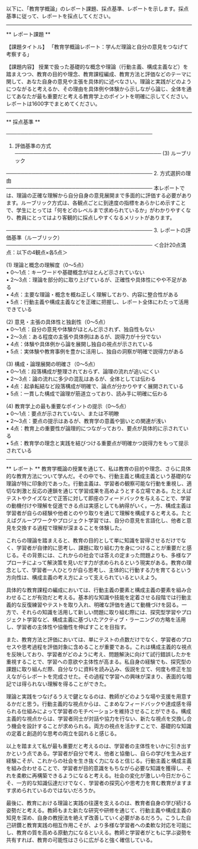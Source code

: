 以下に、「教育学概論」のレポート課題、採点基準、レポートを示します。採点基準に従って、レポートを採点してください。

---------------------------------------
** レポート課題 **

【課題タイトル】 「教育学概論レポート：学んだ理論と自分の意見をつなげて考察する」

【課題内容】 授業で扱った基礎的な概念や理論（行動主義、構成主義など）を踏まえつつ、教育の目的や理念、教育課程編成、教育方法と評価などのテーマに関して、あなた自身の意見や主張を具体的に述べなさい。理論と実践がどのようにつながると考えるか、その理由を具体例や体験から示しながら論じ、全体を通じてあなたが最も重要だと考える教育学上のポイントを明確に示してください。レポートは1600字でまとめてください。

---------------------------------------
** 採点基準 **

────────────────────────────────────────
1. 評価基準の方式  
────────────────────────────────────────
(3) ルーブリック

────────────────────────────────────────
2. 方式選択の理由  
────────────────────────────────────────
本レポートでは、理論の正確な理解から自分自身の意見展開まで多面的に評価する必要があります。ルーブリック方式は、各観点ごとに到達度の指標をあらかじめ示すことで、学生にとっては「何をどのレベルまで求められているか」がわかりやすくなり、教員にとってはより客観的に採点しやすくなるメリットがあります。

────────────────────────────────────────
3. レポートの評価基準（ルーブリック）  
────────────────────────────────────────
＜合計20点満点：以下の4観点×各5点＞

(1) 理論と概念の理解度（0～5点）  
• 0～1点：キーワードや基礎概念がほとんど示されていない  
• 2～3点：理論を部分的に取り上げているが、正確性や具体性にやや不足がある  
• 4点：主要な理論・概念を概ね正しく理解しており、内容に整合性がある  
• 5点：行動主義や構成主義などを正確に把握し、レポート全体にわたって活用できている  

(2) 意見・主張の具体性と独創性（0～5点）  
• 0～1点：自分の意見や体験がほとんど示されず、独自性もない  
• 2～3点：ある程度の主張や具体例はあるが、説得力が十分でない  
• 4点：体験や具体例から論を展開し独自の視点が示されている  
• 5点：実体験や教育事例を豊かに活用し、独自の洞察が明確で説得力がある  

(3) 構成・論理展開の明確さ（0～5点）  
• 0～1点：段落構成が整理されておらず、論理の流れが追いにくい  
• 2～3点：論の流れに多少の混乱はあるが、全体としては伝わる  
• 4点：起承転結など段落構成が明確で、論点が分かりやすく展開されている  
• 5点：一貫した構成で論理が筋道立っており、読み手に明確に伝わる  

(4) 教育学上の最も重要なポイントの提示（0～5点）  
• 0～1点：要点が示されていない、または不明瞭  
• 2～3点：要点の提示はあるが、教育学の意義や狙いとの関連が浅い  
• 4点：教育上の重要性が論理的につながっており、要点が具体的に示されている  
• 5点：教育学の理念と実践を結びつける重要点が明確かつ説得力をもって提示されている  

---------------------------------------
** レポート **
教育学概論の授業を通じて、私は教育の目的や理念、さらに具体的な教育方法について学んだ。その中でも、行動主義と構成主義という基礎的な理論が特に印象的であった。行動主義は、学習者の観察可能な行動を重視し、適切な刺激と反応の連鎖を通じて学習成果を高めようとする立場である。たとえばテストやクイズなどで正答に対して即座のフィードバックを与えることで、学習の動機付けや理解を促進できる点は実感としても納得がいく。一方、構成主義は学習者が自らの経験や他者とのやり取りを通じて理解を構成すると考える。たとえばグループワークやプロジェクト学習では、自分の意見を言語化し、他者と意見を交換する過程で理解が深まることを体験した。

これらの理論を踏まえると、教育の目的として単に知識を習得させるだけでなく、学習者が自律的に思考し、課題に取り組む力を身につけることが重要だと感じる。その背景には、これからの社会では答えの定まった問題よりも、多様なアプローチによって解決策を見いだす力が求められるという現実がある。教育の理念として、学習者一人ひとりが自ら思考し、主体的に行動する力を育てるという方向性は、構成主義の考え方によって支えられているといえよう。

具体的な教育課程の編成においては、行動主義の要素と構成主義の要素を組み合わせることが有効だと考える。基本的な知識や技能を定着させる段階では行動主義的な反復練習やテストを取り入れ、明確な評価を通じて動機づけを図る。一方で、それらの知識を活用して新しい問題に取り組む際には、探究型学習やプロジェクト学習など、構成主義に基づいたアクティブ・ラーニングの方略を活用し、学習者の主体性や協働性を伸ばすことを目指す。

また、教育方法と評価においては、単にテストの点数だけでなく、学習者のプロセスや思考過程を評価対象に含めることが重要である。これは構成主義的な視点を反映しており、学習者がどのように考え、問題解決に向けて試行錯誤したかを重視することで、学習への意欲や主体性が高まる。私自身の経験でも、探究型の課題に取り組んだ際、自分なりに資料を読み込み、仮説を立て、何度も修正を加えながらレポートを完成させた。その過程で学習への興味が深まり、表面的な暗記では得られない理解を得ることができた。

理論と実践をつなげるうえで鍵となるのは、教師がどのような場や支援を用意するかだと思う。行動主義的な視点からは、こまめなフィードバックや達成感を得られる仕組みによって学習者のモチベーションを維持させることができる。構成主義的な視点からは、学習者同士が対話や協力を行ない、新たな視点を交換し合う機会を設計することが求められる。両方の視点を活かすことで、基礎的な知識の定着と創造的な思考の両立を図れると感じる。

以上を踏まえて私が最も重要だと考えるのは、学習者の主体性をいかに引き出すかという点である。学習者が自分で考え、他者と協働し、自らの学びを生み出す経験こそが、これからの社会を生き抜く力になると信じる。行動主義と構成主義を組み合わせることで、学習者が目的意識をもちながら必要な知識を獲得し、それを柔軟に再構築できるようになると考える。社会の変化が激しい今日だからこそ、一方的な知識伝達だけでなく、学習者の探究心や思考力を育む教育がますます求められているのではないだろうか。

最後に、教育における理論と実践の往還を支えるのは、教育者自身の学び続ける姿勢だと考える。教師もまた新たな研究や研修を通じて、行動主義や構成主義の知見を深め、自身の教授法を絶えず改善していく必要があるだろう。こうした自己研鑽と教育実践の相互作用こそが、より多様な学習者への柔軟な対応を可能にし、教育の質を高める原動力になるといえる。教師と学習者がともに学ぶ姿勢を共有すれば、教育の可能性はさらに広がると強く確信している。


